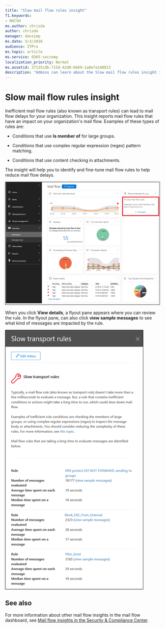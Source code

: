 ```yaml
---
title: "Slow mail flow rules insight"
f1.keywords:
- NOCSH
ms.author: chrisda
author: chrisda
manager: dansimp
ms.date: 5/3/2018
audience: ITPro
ms.topic: article
ms.service: O365-seccomp
localization_priority: Normal
ms.assetid: 37125cdb-715d-42d0-b669-1a8efa140813
description: "Admins can learn about the Slow mail flow rules insight in the mail flow dashboard in the Security & Compliance Center."
---
```


# Slow mail flow rules insight

Inefficient mail flow rules (also known as transport rules) can lead to mail flow delays for your organization. This insight reports mail flow rules that have an impact on your organization's mail flow. Examples of these types of rules are:

- Conditions that use **Is member of** for large groups.

- Conditions that use complex regular expression (regex) pattern matching.

- Conditions that use content checking in attachments.

The insight will help you to identify and fine-tune mail flow rules to help reduce mail flow delays.

![A slow mail flow rules insight in the mail flow dashboard in the Security & Compliance Center](../../media/1dd90faa-f065-4b10-8b47-d35dc127fc26.png)

When you click **View details**, a flyout pane appears where you can review the rule. In the flyout pane, can also click **view sample messages** to see what kind of messages are impacted by the rule.

![Flyout pane after clicking View details in a slow mail flow rules insight in the mail flow dashboard](../../media/2cbd43b7-1f21-4338-a70c-7b50de5c69cd.png)

## See also

For more information about other mail flow insights in the mail flow dashboard, see [Mail flow insights in the Security & Compliance Center](mail-flow-insights-v2.md).
